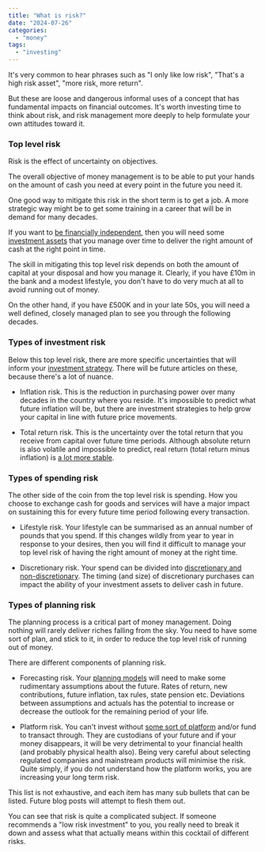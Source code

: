 ```yaml
---
title: "What is risk?"
date: "2024-07-26"
categories: 
  - "money"
tags: 
  - "investing"
---
```


It's very common to hear phrases such as "I only like low risk", "That's a high risk asset", "more risk, more return".

But these are loose and dangerous informal uses of a concept that has fundamental impacts on financial outcomes. It's worth investing time to think about risk, and risk management more deeply to help formulate your own attitudes toward it.

### Top level risk

Risk is the effect of uncertainty on objectives.

The overall objective of money management is to be able to put your hands on the amount of cash you need at every point in the future you need it.

One good way to mitigate this risk in the short term is to get a job. A more strategic way might be to get some training in a career that will be in demand for many decades.

If you want to [be financially independent](https://thoughts.uncountable.uk/what-is-financial-independence/), then you will need some [investment assets](https://thoughts.uncountable.uk/saving-versus-investing/) that you manage over time to deliver the right amount of cash at the right point in time.

The skill in mitigating this top level risk depends on both the amount of capital at your disposal and how you manage it. Clearly, if you have £10m in the bank and a modest lifestyle, you don't have to do very much at all to avoid running out of money.

On the other hand, if you have £500K and in your late 50s, you will need a well defined, closely managed plan to see you through the following decades.

### Types of investment risk

Below this top level risk, there are more specific uncertainties that will inform your [investment strategy](https://thoughts.uncountable.uk/investing-strategy/). There will be future articles on these, because there's a lot of nuance.

- Inflation risk. This is the reduction in purchasing power over many decades in the country where you reside. It's impossible to predict what future inflation will be, but there are investment strategies to help grow your capital in line with future price movements.

- Total return risk. This is the uncertainty over the total return that you receive from capital over future time periods. Although absolute return is also volatile and impossible to predict, real return (total return minus inflation) is [a lot more stable](https://thoughts.uncountable.uk/forecasting-investment-return/).

### Types of spending risk

The other side of the coin from the top level risk is spending. How you choose to exchange cash for goods and services will have a major impact on sustaining this for every future time period following every transaction.

- Lifestyle risk. Your lifestyle can be summarised as an annual number of pounds that you spend. If this changes wildly from year to year in response to your desires, then you will find it difficult to manage your top level risk of having the right amount of money at the right time.

- Discretionary risk. Your spend can be divided into [discretionary and non-discretionary](https://thoughts.uncountable.uk/discretionary-vs-non-discretionary-spend/). The timing (and size) of discretionary purchases can impact the ability of your investment assets to deliver cash in future.

### Types of planning risk

The planning process is a critical part of money management. Doing nothing will rarely deliver riches falling from the sky. You need to have some sort of plan, and stick to it, in order to reduce the top level risk of running out of money.

There are different components of planning risk.

- Forecasting risk. Your [planning models](https://thoughts.uncountable.uk/forecasting-investment-return/) will need to make some rudimentary assumptions about the future. Rates of return, new contributions, future inflation, tax rules, state pension etc. Deviations between assumptions and actuals has the potential to increase or decrease the outlook for the remaining period of your life.

- Platform risk. You can't invest without [some sort of platform](https://thoughts.uncountable.uk/choosing-an-investment-platform/) and/or fund to transact through. They are custodians of your future and if your money disappears, it will be very detrimental to your financial health (and probably physical health also). Being very careful about selecting regulated companies and mainstream products will minimise the risk. Quite simply, if you do not understand how the platform works, you are increasing your long term risk.

This list is not exhaustive, and each item has many sub bullets that can be listed. Future blog posts will attempt to flesh them out.

You can see that risk is quite a complicated subject. If someone recommends a "low risk investment" to you, you really need to break it down and assess what that actually means within this cocktail of different risks.
